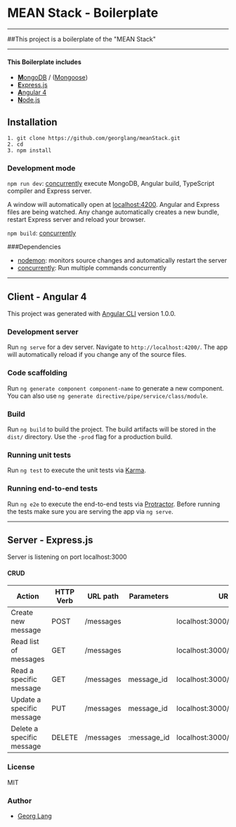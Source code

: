 # MEAN Stack - Boilerplate

---
##This project is a boilerplate of the "MEAN Stack"

----
#### This Boilerplate includes 
* [**M**ongoDB](https://www.mongodb.com) / ([Mongoose](http://www.mongoosejs.com ))
* [**E**xpress.js](http://expressjs.com)
* [**A**ngular 4](https://angular.io)
* [**N**ode.js](https://nodejs.org)

## Installation
    1. git clone https://github.com/georglang/meanStack.git
    2. cd 
    3. npm install
    

### Development mode
`npm run dev`: [concurrently](https://github.com/kimmobrunfeldt/concurrently) execute MongoDB, Angular build, TypeScript compiler and Express server.

A window will automatically open at [localhost:4200](http://localhost:4200). Angular and Express files are being watched. Any change automatically creates a new bundle, restart Express server and reload your browser.

`npm build`: [concurrently]()


###Dependencies
* [nodemon](https://nodemon.io/): monitors source changes  and automatically restart the server
* [concurrently](https://github.com/kimmobrunfeldt/concurrently): Run multiple commands concurrently

----
## Client - Angular 4
This project was generated with [Angular CLI](https://github.com/angular/angular-cli) version 1.0.0.

### Development server

Run `ng serve` for a dev server. Navigate to `http://localhost:4200/`. The app will automatically reload if you change any of the source files.

### Code scaffolding

Run `ng generate component component-name` to generate a new component. You can also use `ng generate directive/pipe/service/class/module`.

### Build

Run `ng build` to build the project. The build artifacts will be stored in the `dist/` directory. Use the `-prod` flag for a production build.

### Running unit tests

Run `ng test` to execute the unit tests via [Karma](https://karma-runner.github.io).

### Running end-to-end tests

Run `ng e2e` to execute the end-to-end tests via [Protractor](http://www.protractortest.org/).
Before running the tests make sure you are serving the app via `ng serve`.

---


## Server - Express.js

Server is listening on port localhost:3000

#### CRUD

Action       | HTTP Verb     |  URL path    |Parameters       | URL path
------------ | ------------ | ------------ | ------------ |------------|
Create new message | POST | /messages |  | localhost:3000/api/messages |
Read list of messages| GET | /messages | | localhost:3000/api/messages |
Read a specific message | GET | /messages | message_id | localhost:3000/api/messages/123 |
Update a specific message | PUT | /messages | message_id | localhost:3000/api/messages/123 |
Delete a specific message | DELETE | /messages | :message_id | localhost:3000/api/messages/123 |

### License
MIT

### Author
* [Georg Lang](https://github.com/georglang)

